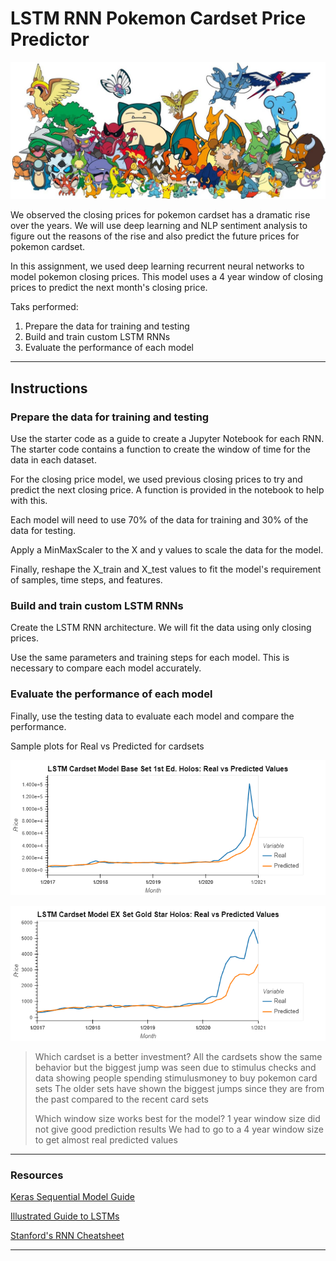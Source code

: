 # LSTM RNN Pokemon Cardset Price Predictor

![Pokemon Price Predictor](Pokemon.jpg)

We observed the closing prices for pokemon cardset has a dramatic rise over the years. We will use deep learning and NLP sentiment analysis to figure out the reasons of the rise and also predict the future prices for pokemon cardset.

In this assignment, we used deep learning recurrent neural networks to model pokemon closing prices. This model uses a 4 year window of closing prices to predict the next month's closing price.

Taks performed:

1. Prepare the data for training and testing
2. Build and train custom LSTM RNNs
3. Evaluate the performance of each model

- - -

## Instructions

### Prepare the data for training and testing

Use the starter code as a guide to create a Jupyter Notebook for each RNN. The starter code contains a function to create the window of time for the data in each dataset.

For the closing price model, we used previous closing prices to try and predict the next closing price. A function is provided in the notebook to help with this.

Each model will need to use 70% of the data for training and 30% of the data for testing.

Apply a MinMaxScaler to the X and y values to scale the data for the model.

Finally, reshape the X_train and X_test values to fit the model's requirement of samples, time steps, and features. 

### Build and train custom LSTM RNNs

Create the LSTM RNN architecture. We will fit the data using only closing prices.

Use the same parameters and training steps for each model. This is necessary to compare each model accurately.

### Evaluate the performance of each model

Finally, use the testing data to evaluate each model and compare the performance.

Sample plots for Real vs Predicted for cardsets

![Pokemon Price Predictor](Instructions/Images/Cardset_Model_Base_Set_1st_Ed._Holos.png) 

![Pokemon Price Predictor](Instructions/Images/Cardset_Model_EX_Set_Gold_Star_Holos.png) 


> Which cardset is a better investment?
    All the cardsets show the same behavior but the biggest jump was seen due to stimulus checks and data showing people spending stimulusmoney to 
    buy pokemon card sets
    The older sets have shown the biggest jumps since they are from the past compared to the recent card sets 
>
> Which window size works best for the model?
    1 year window size did not give good prediction results
    We had to go to a 4 year window size to get almost real predicted values 

- - -

### Resources

[Keras Sequential Model Guide](https://keras.io/getting-started/sequential-model-guide/)

[Illustrated Guide to LSTMs](https://towardsdatascience.com/illustrated-guide-to-lstms-and-gru-s-a-step-by-step-explanation-44e9eb85bf21)

[Stanford's RNN Cheatsheet](https://stanford.edu/~shervine/teaching/cs-230/cheatsheet-recurrent-neural-networks)

- - -